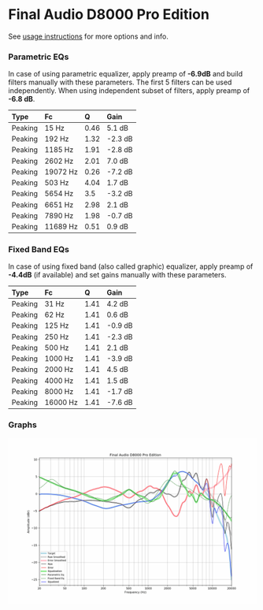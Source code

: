 # Final Audio D8000 Pro Edition
See [usage instructions](https://github.com/jaakkopasanen/AutoEq#usage) for more options and info.

### Parametric EQs
In case of using parametric equalizer, apply preamp of **-6.9dB** and build filters manually
with these parameters. The first 5 filters can be used independently.
When using independent subset of filters, apply preamp of **-6.8 dB**.

| Type    | Fc       |    Q | Gain    |
|:--------|:---------|:-----|:--------|
| Peaking | 15 Hz    | 0.46 | 5.1 dB  |
| Peaking | 192 Hz   | 1.32 | -2.3 dB |
| Peaking | 1185 Hz  | 1.91 | -2.8 dB |
| Peaking | 2602 Hz  | 2.01 | 7.0 dB  |
| Peaking | 19072 Hz | 0.26 | -7.2 dB |
| Peaking | 503 Hz   | 4.04 | 1.7 dB  |
| Peaking | 5654 Hz  | 3.5  | -3.2 dB |
| Peaking | 6651 Hz  | 2.98 | 2.1 dB  |
| Peaking | 7890 Hz  | 1.98 | -0.7 dB |
| Peaking | 11689 Hz | 0.51 | 0.9 dB  |

### Fixed Band EQs
In case of using fixed band (also called graphic) equalizer, apply preamp of **-4.4dB**
(if available) and set gains manually with these parameters.

| Type    | Fc       |    Q | Gain    |
|:--------|:---------|:-----|:--------|
| Peaking | 31 Hz    | 1.41 | 4.2 dB  |
| Peaking | 62 Hz    | 1.41 | 0.6 dB  |
| Peaking | 125 Hz   | 1.41 | -0.9 dB |
| Peaking | 250 Hz   | 1.41 | -2.3 dB |
| Peaking | 500 Hz   | 1.41 | 2.1 dB  |
| Peaking | 1000 Hz  | 1.41 | -3.9 dB |
| Peaking | 2000 Hz  | 1.41 | 4.5 dB  |
| Peaking | 4000 Hz  | 1.41 | 1.5 dB  |
| Peaking | 8000 Hz  | 1.41 | -1.7 dB |
| Peaking | 16000 Hz | 1.41 | -7.6 dB |

### Graphs
![](./Final%20Audio%20D8000%20Pro%20Edition.png)
